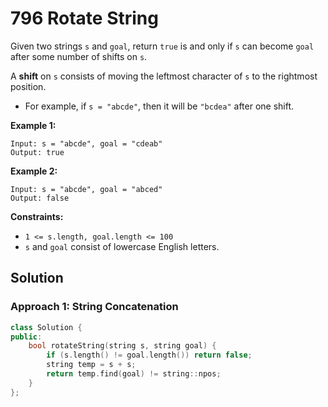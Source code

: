 # 796 Rotate String

Given two strings `s` and `goal`, return `true` is and only if `s` can become `goal` after some number of shifts on `s`.

A **shift** on `s` consists of moving the leftmost character of `s` to the rightmost position.

* For example, if `s = "abcde"`, then it will be `"bcdea"` after one shift.

**Example 1:**

```
Input: s = "abcde", goal = "cdeab"
Output: true
```
**Example 2:**

```
Input: s = "abcde", goal = "abced"
Output: false
```

**Constraints:**
* `1 <= s.length, goal.length <= 100`
* `s` and `goal` consist of lowercase English letters.

## Solution
### Approach 1: String Concatenation
```c++
class Solution {
public:
    bool rotateString(string s, string goal) {
        if (s.length() != goal.length()) return false;
        string temp = s + s;
        return temp.find(goal) != string::npos;
    }
};